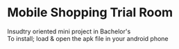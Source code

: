  # Mobile Shopping Trial Room
Insudtry oriented mini project in Bachelor's <br />
To install; load & open the apk file in your android phone 
